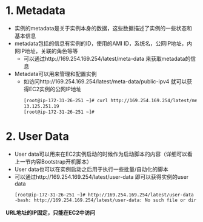 # 1. Metadata
- 实例的metadata是关于实例本身的数据，这些数据描述了实例的一些状态和基本信息
- metadata包括的信息有实例的ID，使用的AMI ID，系统名，公网IP地址，内网IP地址，关联的角色等等
  - 可以通过http://169.254.169.254/latest/meta-data 来获取metadata的信息
- Metadata可以用来管理和配置实例
  - 如访问http://169.254.169.254/latest/meta-data/public-ipv4 就可以获得EC2实例的公网IP地址
    ```sh
    [root@ip-172-31-26-251 ~]# curl http://169.254.169.254/latest/meta-data/public-ipv4
    13.125.251.19
    [root@ip-172-31-26-251 ~]#
    ```
# 2. User Data
- User data可以用来在EC2实例启动的时候作为启动脚本的内容（详细可以看上一节内容Bootstrap开机脚本）
- User data也可以在实例启动之后用于执行一些批量/自动化的脚本
- 可以通过http://169.254.169.254/latest/user-data 即可以获得实例的user data
  ```sh
  [root@ip-172-31-26-251 ~]# http://169.254.169.254/latest/user-data
  -bash: http://169.254.169.254/latest/user-data: No such file or directory
  ```

**URL地址的IP固定，只能在EC2中访问**
